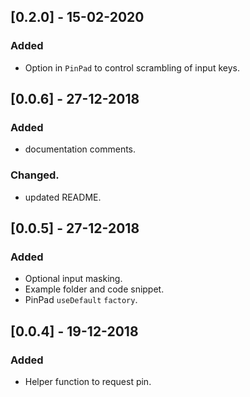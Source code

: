 ## [0.2.0] - 15-02-2020

### Added
  - Option in `PinPad` to control scrambling of input keys.

## [0.0.6] - 27-12-2018

### Added
  - documentation comments.

###  Changed.
  - updated README.

## [0.0.5] - 27-12-2018

### Added
  - Optional input masking.
  - Example folder and code snippet.
  - PinPad `useDefault` `factory`.

## [0.0.4] - 19-12-2018

### Added
  - Helper function to request pin.

  